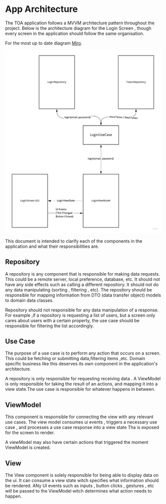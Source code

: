 # App Architecture

The TOA application follows a MVVM architecture pattern throughout the project. Below is the
architecture diagram for the Login Screen , though every screen in the application should follow the
same organisation.

For the most up to date
diagram [Miro](https://miro.com/app/board/o9J_ltxT_4k=/?invite_link_id=617869994956).

![Architecture Diagram](assets/TOAFlows.jpg)

This document is intended to clarify each of the components in the application and what their
responsibilities are.

## Repository

A repository is any component that is responsible for making data requests. This could be a remote
server, local preference, database, etc. It should not have any side effects such as calling a
different repository. It should not do any data manipulating (sorting , filtering , etc). The
repository should be responsible for mapping information from DTO (data transfer object) models to
domain data classes.

Repository should not responsible for any data manipulation of a response. For example ,if a
repository is requesting a list of users, but a screen only cares about users with a certain
property, the use case should be responsible for filtering the list accordingly.

## Use Case

The purpose of a use case is to perform any action that occurs on a screen. This could be fetching
or submitting data,filtering items ,etc.
Domain specific business like this deserves its own component in the application's architecture.

A repository is only responsible for requesting receiving data . A ViewModel is only responsible for taking the result of an actions,
and mapping it into a view state.The use case is responsible for whatever happens in between.

## ViewModel

This component is responsible for connecting the view with any relevant use cases.
The view model consumes ui events , triggers a necessary use case , and processes a use case response into a view state
Tha is exposed for the screen to render.

A viewModel may also have certain actions that triggered the moment ViewModel is created.

## View

The View component is solely responsible for being able to display data 
on the ui. It can consume a view state witch specifies what information should be rendered.
ANy UI events such as inputs , button clicks , gestures , etc will be passed to the ViewModel 
witch determines what action needs to happen. 


